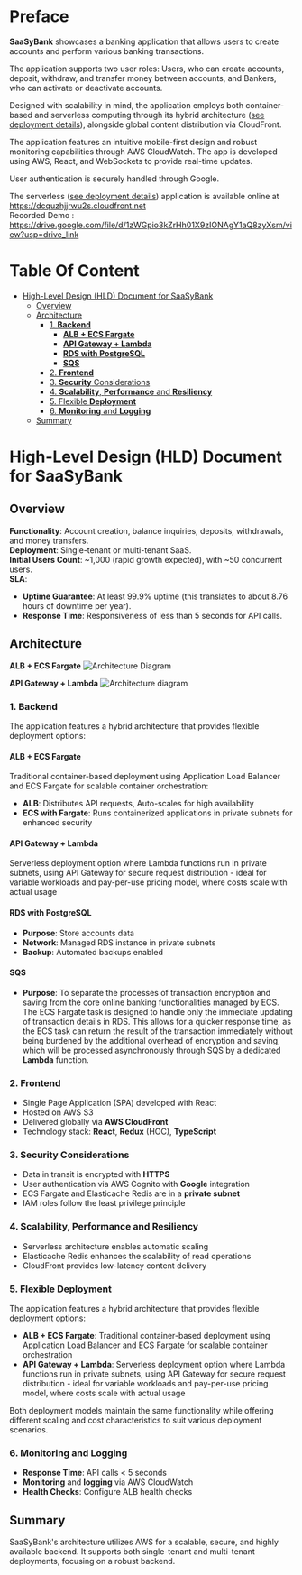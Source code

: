 # Preface

**SaaSyBank** showcases a banking application that allows users to create accounts and perform various banking transactions.

The application supports two user roles: Users, who can create accounts, deposit, withdraw, and transfer money between accounts, and Bankers, who can activate or deactivate accounts.

Designed with scalability in mind, the application employs both container-based and serverless computing through its hybrid architecture ([see deployment details](#5-flexible-deployment)), alongside global content distribution via CloudFront.

The application features an intuitive mobile-first design and robust monitoring capabilities through AWS CloudWatch. The app is developed using AWS, React, and WebSockets to provide real-time updates.

User authentication is securely handled through Google.

The serverless ([see deployment details](#5-flexible-deployment)) application is available online at https://dcquzhjjrwu2s.cloudfront.net  
Recorded Demo : https://drive.google.com/file/d/1zWGpio3kZrHh01X9zIONAgY1aQ8zyXsm/view?usp=drive_link

# Table Of Content

<!-- toc -->

- [High-Level Design (HLD) Document for SaaSyBank](#high-level-design-hld-document-for-saasybank)
  - [Overview](#overview)
  - [Architecture](#architecture)
    - [1. **Backend**](#1-backend)
      - [**ALB + ECS Fargate**](#alb--ecs-fargate)
      - [**API Gateway + Lambda**](#api-gateway--lambda)
      - [**RDS with PostgreSQL**](#rds-with-postgresql)
      - [**SQS**](#sqs)
    - [2. **Frontend**](#2-frontend)
    - [3. **Security** Considerations](#3-security-considerations)
    - [4. **Scalability**, **Performance** and **Resiliency**](#4-scalability-performance-and-resiliency)
    - [5. Flexible **Deployment**](#5-flexible-deployment)
    - [6. **Monitoring** and **Logging**](#6-monitoring-and-logging)
  - [Summary](#summary)

<!-- tocstop -->

# High-Level Design (HLD) Document for SaaSyBank

## Overview

**Functionality**: Account creation, balance inquiries, deposits, withdrawals, and money transfers.  
**Deployment**: Single-tenant or multi-tenant SaaS.  
**Initial Users Count**: ~1,000 (rapid growth expected), with ~50 concurrent users.  
**SLA**:

- **Uptime Guarantee**:
  At least 99.9% uptime (this translates to about 8.76 hours of downtime per year).
- **Response Time**:
  Responsiveness of less than 5 seconds for API calls.

## Architecture

**ALB + ECS Fargate**
![Architecture Diagram](https://lucid.app/publicSegments/view/24426c68-7923-47e3-96fe-516ed235f132/image.jpeg)

**API Gateway + Lambda**
![Architecture diagram](https://lucid.app/publicSegments/view/f241cc30-d05c-4505-b88e-7567137f0d4c/image.jpeg)

### 1. **Backend**

The application features a hybrid architecture that provides flexible deployment options:

#### **ALB + ECS Fargate**

Traditional container-based deployment using Application Load Balancer and ECS Fargate for scalable container orchestration:

- **ALB**: Distributes API requests, Auto-scales for high availability
- **ECS with Fargate**: Runs containerized applications in private subnets for enhanced security

#### **API Gateway + Lambda**

Serverless deployment option where Lambda functions run in private subnets, using API Gateway for secure request distribution - ideal for variable workloads and pay-per-use pricing model, where costs scale with actual usage

#### **RDS with PostgreSQL**

- **Purpose**: Store accounts data
- **Network**: Managed RDS instance in private subnets
- **Backup**: Automated backups enabled

#### **SQS**

- **Purpose**: To separate the processes of transaction encryption and saving from the core online banking functionalities managed by ECS. The ECS Fargate task is designed to handle only the immediate updating of transaction details in RDS. This allows for a quicker response time, as the ECS task can return the result of the transaction immediately without being burdened by the additional overhead of encryption and saving, which will be processed asynchronously through SQS by a dedicated **Lambda** function.

### 2. **Frontend**

- Single Page Application (SPA) developed with React
- Hosted on AWS S3
- Delivered globally via **AWS CloudFront**
- Technology stack: **React**, **Redux** (HOC), **TypeScript**

### 3. **Security** Considerations

- Data in transit is encrypted with **HTTPS**
- User authentication via AWS Cognito with **Google** integration
- ECS Fargate and Elasticache Redis are in a **private subnet**
- IAM roles follow the least privilege principle

### 4. **Scalability**, **Performance** and **Resiliency**

- Serverless architecture enables automatic scaling
- Elasticache Redis enhances the scalability of read operations
- CloudFront provides low-latency content delivery

### 5. Flexible **Deployment**

The application features a hybrid architecture that provides flexible deployment options:

- **ALB + ECS Fargate**: Traditional container-based deployment using Application Load Balancer and ECS Fargate for scalable container orchestration
- **API Gateway + Lambda**: Serverless deployment option where Lambda functions run in private subnets, using API Gateway for secure request distribution - ideal for variable workloads and pay-per-use pricing model, where costs scale with actual usage

Both deployment models maintain the same functionality while offering different scaling and cost characteristics to suit various deployment scenarios.

### 6. **Monitoring** and **Logging**

- **Response Time**: API calls < 5 seconds
- **Monitoring** and **logging** via AWS CloudWatch
- **Health Checks**: Configure ALB health checks

## Summary

SaaSyBank's architecture utilizes AWS for a scalable, secure, and highly available backend. It supports both single-tenant and multi-tenant deployments, focusing on a robust backend.
